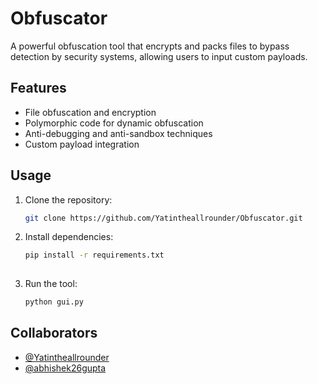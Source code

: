 # Obfuscator
 A powerful obfuscation tool that encrypts and packs files to bypass detection by security systems, allowing users to input custom payloads.

## Features
- File obfuscation and encryption
- Polymorphic code for dynamic obfuscation
- Anti-debugging and anti-sandbox techniques
- Custom payload integration

## Usage
1. Clone the repository:  
   ```bash
   git clone https://github.com/Yatintheallrounder/Obfuscator.git

2. Install dependencies:
   ```bash
   pip install -r requirements.txt
 
3. Run the tool:
   ```bash
   python gui.py
   
## Collaborators
- [@Yatintheallrounder](https://github.com/Yatintheallrounder)
- [@abhishek26gupta](https://github.com/abhishek26gupta)

